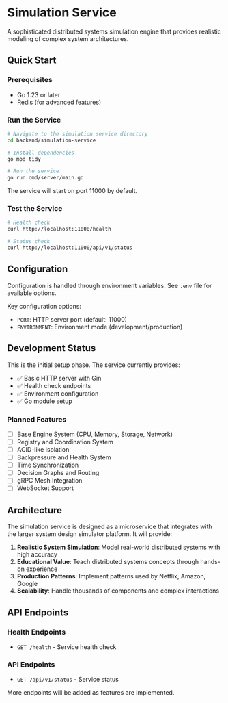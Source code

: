 # Simulation Service

A sophisticated distributed systems simulation engine that provides realistic modeling of complex system architectures.

## Quick Start

### Prerequisites
- Go 1.23 or later
- Redis (for advanced features)

### Run the Service

```bash
# Navigate to the simulation service directory
cd backend/simulation-service

# Install dependencies
go mod tidy

# Run the service
go run cmd/server/main.go
```

The service will start on port 11000 by default.

### Test the Service

```bash
# Health check
curl http://localhost:11000/health

# Status check
curl http://localhost:11000/api/v1/status
```

## Configuration

Configuration is handled through environment variables. See `.env` file for available options.

Key configuration options:
- `PORT`: HTTP server port (default: 11000)
- `ENVIRONMENT`: Environment mode (development/production)

## Development Status

This is the initial setup phase. The service currently provides:
- ✅ Basic HTTP server with Gin
- ✅ Health check endpoints
- ✅ Environment configuration
- ✅ Go module setup

### Planned Features
- [ ] Base Engine System (CPU, Memory, Storage, Network)
- [ ] Registry and Coordination System
- [ ] ACID-like Isolation
- [ ] Backpressure and Health System
- [ ] Time Synchronization
- [ ] Decision Graphs and Routing
- [ ] gRPC Mesh Integration
- [ ] WebSocket Support

## Architecture

The simulation service is designed as a microservice that integrates with the larger system design simulator platform. It will provide:

1. **Realistic System Simulation**: Model real-world distributed systems with high accuracy
2. **Educational Value**: Teach distributed systems concepts through hands-on experience
3. **Production Patterns**: Implement patterns used by Netflix, Amazon, Google
4. **Scalability**: Handle thousands of components and complex interactions

## API Endpoints

### Health Endpoints
- `GET /health` - Service health check

### API Endpoints
- `GET /api/v1/status` - Service status

More endpoints will be added as features are implemented.
